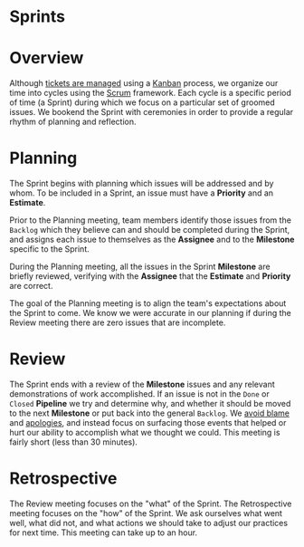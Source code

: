 Sprints
=======

# Overview

Although [tickets are managed](Issue-Management.md) using a [Kanban](http://kanbanblog.com/explained/) process, we organize our time into cycles using the [Scrum](https://www.scrumalliance.org/why-scrum) framework. Each cycle is a specific period of time (a Sprint) during which we focus on a particular set of groomed issues. We bookend the Sprint with ceremonies in order to provide a regular rhythm of planning and reflection.

# Planning

The Sprint begins with planning which issues will be addressed and by whom. To be included in a Sprint, an issue must have a **Priority** and an **Estimate**.

Prior to the Planning meeting, team members identify those issues from the `Backlog` which they believe can and should be completed during the Sprint, and assigns each issue to themselves as the **Assignee** and to the **Milestone** specific to the Sprint.

During the Planning meeting, all the issues in the Sprint **Milestone** are briefly reviewed, verifying with the **Assignee** that the **Estimate** and **Priority** are correct.

The goal of the Planning meeting is to align the team's expectations about the Sprint to come. We know we were accurate in our planning if during the Review meeting there are zero issues that are incomplete.

# Review

The Sprint ends with a review of the **Milestone** issues and any relevant demonstrations of work accomplished. If an issue is not in the `Done` or `Closed` **Pipeline** we try and determine why, and whether it should be moved to the next **Milestone** or put back into the general `Backlog`. We [avoid blame](https://codeascraft.com/2012/05/22/blameless-postmortems/) and [apologies](http://retrospectives.com/pages/retroPrimeDirective.html), and instead focus on surfacing those events that helped or hurt our ability to accomplish what we thought we could. This meeting is fairly short (less than 30 minutes).

# Retrospective

The Review meeting focuses on the "what" of the Sprint. The Retrospective meeting focuses on the "how" of the Sprint. We ask ourselves what went well, what did not, and what actions we should take to adjust our practices for next time. This meeting can take up to an hour.